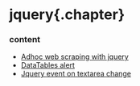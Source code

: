 ﻿
# jquery{.chapter}

### content

- [Adhoc web scraping with jquery](adhoc_webscraping_with_jquery.md)
- [DataTables alert](datatables_alert.md)
- [Jquery event on textarea change](textarea_keypress.md)
